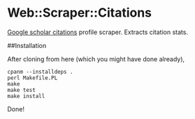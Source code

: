 # Web::Scraper::Citations

[Google scholar citations](http://scholar.google.com/citations) profile scraper. Extracts citation stats.  

##Installation

After cloning from here (which you might have done already),

	cpanm --installdeps .
	perl Makefile.PL
	make
	make test
	make install

Done!

